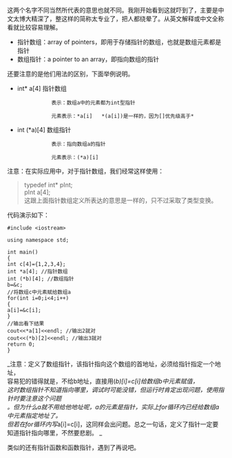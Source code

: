 这两个名字不同当然所代表的意思也就不同。我刚开始看到这就吓到了，主要是中文太博大精深了，整这样的简称太专业了，把人都绕晕了。从英文解释或中文全称看就比较容易理解。

- 指针数组：array of pointers，即用于存储指针的数组，也就是数组元素都是指针
- 数组指针：a pointer to an array，即指向数组的指针

还要注意的是他们用法的区别，下面举例说明。

- int* a[4]     指针数组     

                 表示：数组a中的元素都为int型指针    

                 元素表示：*a[i]   *(a[i])是一样的，因为[]优先级高于*

- int (*a)[4]   数组指针     

                 表示：指向数组a的指针

                 元素表示：(*a)[i]  

注意：在实际应用中，对于指针数组，我们经常这样使用：

> typedef int* pInt;  
> pInt a[4];  
这跟上面指针数组定义所表达的意思是一样的，只不过采取了类型变换。

代码演示如下：

```
#include <iostream>

using namespace std;
 
int main()
{
int c[4]={1,2,3,4};
int *a[4]; //指针数组
int (*b)[4]; //数组指针
b=&c;
//将数组c中元素赋给数组a
for(int i=0;i<4;i++)
{
a[i]=&c[i];
}
//输出看下结果
cout<<*a[1]<<endl; //输出2就对
cout<<(*b)[2]<<endl; //输出3就对
return 0;
}
```

_注意：定义了数组指针，该指针指向这个数组的首地址，必须给指针指定一个地址，  
容易犯的错得就是，不给b地址，直接用(*b)[i]=c[i]给数组b中元素赋值，  
这时数组指针不知道指向哪里，调试时可能没错，但运行时肯定出现问题，使用指针时要注意这个问题  
。但为什么a就不用给他地址呢，a的元素是指针，实际上for循环内已经给数组a中元素指定地址了。  
但若在for循环内写*a[i]=c[i]，这同样会出问题。总之一句话，定义了指针一定要知道指针指向哪里，不然要悲剧。  _

类似的还有指针函数和函数指针，遇到了再说吧。

